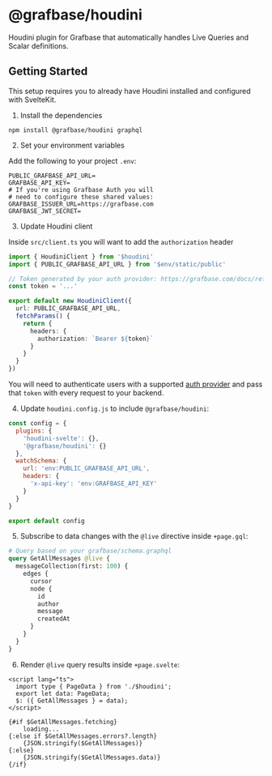 # @grafbase/houdini

Houdini plugin for Grafbase that automatically handles Live Queries and Scalar definitions.

## Getting Started

This setup requires you to already have Houdini installed and configured with SvelteKit.

1. Install the dependencies

```npm
npm install @grafbase/houdini graphql
```

2. Set your environment variables

Add the following to your project `.env`:

```
PUBLIC_GRAFBASE_API_URL=
GRAFBASE_API_KEY=
# If you're using Grafbase Auth you will
# need to configure these shared values:
GRAFBASE_ISSUER_URL=https://grafbase.com
GRAFBASE_JWT_SECRET=
```

3. Update Houdini client

Inside `src/client.ts` you will want to add the `authorization` header

```ts
import { HoudiniClient } from '$houdini'
import { PUBLIC_GRAFBASE_API_URL } from '$env/static/public'

// Token generated by your auth provider: https://grafbase.com/docs/reference/directives#auth
const token = '...'

export default new HoudiniClient({
  url: PUBLIC_GRAFBASE_API_URL,
  fetchParams() {
    return {
      headers: {
        authorization: `Bearer ${token}`
      }
    }
  }
})
```

You will need to authenticate users with a supported [auth provider](https://grafbase.com/docs/auth/providers) and pass that `token` with every request to your backend.

4. Update `houdini.config.js` to include `@grafbase/houdini`:

```js
const config = {
  plugins: {
    'houdini-svelte': {},
    '@grafbase/houdini': {}
  },
  watchSchema: {
    url: 'env:PUBLIC_GRAFBASE_API_URL',
    headers: {
      'x-api-key': 'env:GRAFBASE_API_KEY'
    }
  }
}

export default config
```

5. Subscribe to data changes with the `@live` directive inside `+page.gql`:

```graphql
# Query based on your grafbase/schema.graphql
query GetAllMessages @live {
  messageCollection(first: 100) {
    edges {
      cursor
      node {
        id
        author
        message
        createdAt
      }
    }
  }
}
```

6. Render `@live` query results inside `+page.svelte`:

```svelte
<script lang="ts">
  import type { PageData } from './$houdini';
  export let data: PageData;
  $: ({ GetAllMessages } = data);
</script>

{#if $GetAllMessages.fetching}
	loading...
{:else if $GetAllMessages.errors?.length}
	{JSON.stringify($GetAllMessages)}
{:else}
	{JSON.stringify($GetAllMessages.data)}
{/if}
```
